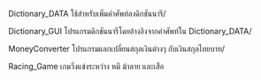 Dictionary_DATA ใช้สำหรับเพิ่มคำศัพท์ลงดิกชันนารี/

Dictionary_GUI โปรแกรมดิกชันนารีโดยอ้างอิงจากคำศัพท์ใน Dictionary_DATA/

MoneyConverter โปรแกรมแลกเปลี่ยนสกุลเงินต่างๆ กับเงินสกุลไทยบาท/

Racing_Game เกมวิ่งแข่งระหว่าง หมี ม้าลาย และเสือ
